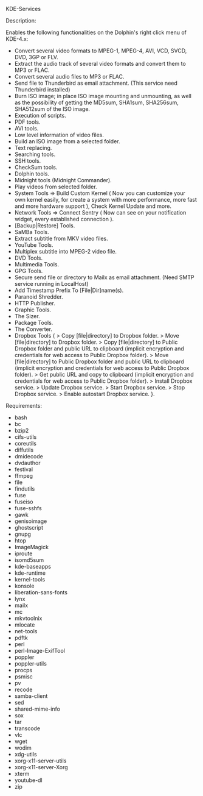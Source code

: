 KDE-Services

Description:

Enables the following functionalities on the Dolphin's right click menu of KDE-4.x:

- Convert several video formats to MPEG-1, MPEG-4, AVI, VCD, SVCD, DVD, 3GP or FLV.
- Extract the audio track of several video formats and convert them to MP3 or FLAC.
- Convert several audio files to MP3 or FLAC.
- Send file to Thunderbird as email attachment. (This service need Thunderbird installed)
- Burn ISO image; in place ISO image mounting and unmounting, as well as the
  possibility of getting the MD5sum, SHA1sum, SHA256sum, SHA512sum of the ISO image.
- Execution of scripts.
- PDF tools.
- AVI tools.
- Low level information of video files.
- Build an ISO image from a selected folder.
- Text replacing.
- Searching tools.
- SSH tools.
- CheckSum tools.
- Dolphin tools.
- Midnight tools (Midnight Commander).
- Play videos from selected folder.
- System Tools => Build Custom Kernel ( Now you can customize your own kernel easily, for create a system
  with more performance, more fast and more hardware support ), Check Kernel Update and more.
- Network Tools => Connect Sentry ( Now can see on your notification widget, every established connection ).
- [Backup|Restore] Tools.
- SaMBa Tools.
- Extract subtitle from MKV video files.
- YouTube Tools.
- Multiplex subtitle into MPEG-2 video file.
- DVD Tools.
- Multimedia Tools.
- GPG Tools.
- Secure send file or directory to Mailx as email attachment. (Need SMTP service running in LocalHost)
- Add Timestamp Prefix To [File|Dir]name(s).
- Paranoid Shredder.
- HTTP Publisher.
- Graphic Tools.
- The Sizer.
- Package Tools.
- The Converter.
- Dropbox Tools { > Copy [file|directory] to Dropbox folder.
		  > Move [file|directory] to Dropbox folder.
		  > Copy [file|directory] to Public Dropbox folder and public URL to clipboard
		    (implicit encryption and credentials for web access to Public Dropbox folder).
		  > Move [file|directory] to Public Dropbox folder and public URL to clipboard
		    (implicit encryption and credentials for web access to Public Dropbox folder).
		  > Get public URL and copy to clipboard
		    (implicit encryption and credentials for web access to Public Dropbox folder).
		  > Install Dropbox service.
		  > Update Dropbox service.
		  > Start Dropbox service.
		  > Stop Dropbox service.
		  > Enable autostart Dropbox service. }.

Requirements:

- bash
- bc
- bzip2
- cifs-utils
- coreutils
- diffutils
- dmidecode
- dvdauthor
- festival
- ffmpeg
- file
- findutils
- fuse
- fuseiso
- fuse-sshfs
- gawk
- genisoimage
- ghostscript
- gnupg
- htop
- ImageMagick
- iproute
- isomd5sum
- kde-baseapps
- kde-runtime
- kernel-tools
- konsole
- liberation-sans-fonts
- lynx
- mailx
- mc
- mkvtoolnix
- mlocate
- net-tools
- pdftk
- perl
- perl-Image-ExifTool
- poppler
- poppler-utils
- procps
- psmisc
- pv
- recode
- samba-client
- sed
- shared-mime-info
- sox
- tar
- transcode
- vlc
- wget
- wodim
- xdg-utils
- xorg-x11-server-utils
- xorg-x11-server-Xorg
- xterm
- youtube-dl
- zip
